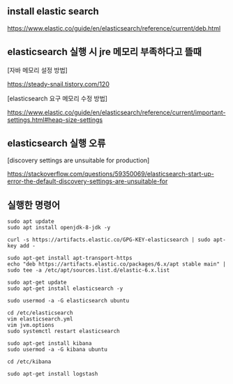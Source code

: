 ## install elastic search

https://www.elastic.co/guide/en/elasticsearch/reference/current/deb.html

## elasticsearch 실행 시 jre 메모리 부족하다고 뜰때

[자바 메모리 설정 방법]

https://steady-snail.tistory.com/120

[elasticsearch 요구 메모리 수정 방법]

https://www.elastic.co/guide/en/elasticsearch/reference/current/important-settings.html#heap-size-settings

## elasticsearch 실행 오류

[discovery settings are unsuitable for production]

https://stackoverflow.com/questions/59350069/elasticsearch-start-up-error-the-default-discovery-settings-are-unsuitable-for

## 실행한 명령어
```
sudo apt update
sudo apt install openjdk-8-jdk -y

curl -s https://artifacts.elastic.co/GPG-KEY-elasticsearch | sudo apt-key add -

sudo apt-get install apt-transport-https
echo "deb https://artifacts.elastic.co/packages/6.x/apt stable main" | sudo tee -a /etc/apt/sources.list.d/elastic-6.x.list

sudo apt-get update
sudo apt-get install elasticsearch -y

sudo usermod -a -G elasticsearch ubuntu

cd /etc/elasticsearch
vim elasticsearch.yml
vim jvm.options
sudo systemctl restart elasticsearch

sudo apt-get install kibana
sudo usermod -a -G kibana ubuntu

cd /etc/kibana

sudo apt-get install logstash
```

